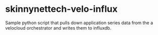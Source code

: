 # skinnynettech-velo-influx

Sample python script that pulls down application series data from the a velocloud orchestrator and writes them to influxdb.
